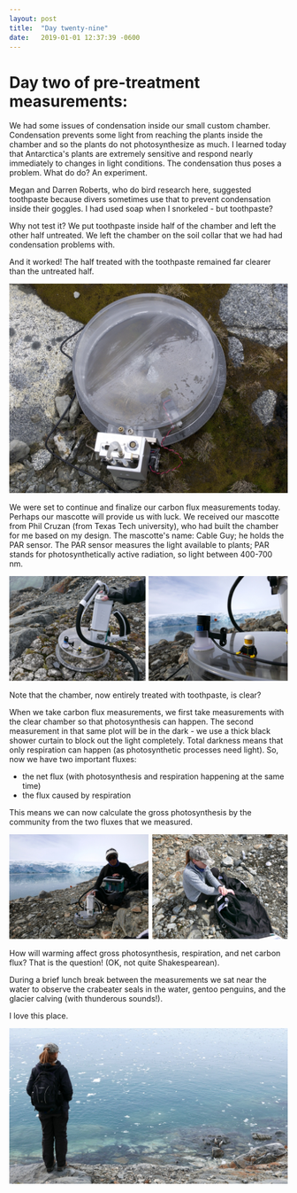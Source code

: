 ```yaml
---
layout: post
title:  "Day twenty-nine"
date:   2019-01-01 12:37:39 -0600
---
```

# Day two of pre-treatment measurements: 
We had some issues of condensation inside our small custom chamber. Condensation prevents some light from reaching the plants inside the chamber and so the plants do not photosynthesize as much. I learned today that Antarctica's plants are extremely sensitive and respond nearly immediately to changes in light conditions. The condensation thus poses a problem. What do do? An experiment.

Megan and Darren Roberts, who do bird research here, suggested toothpaste because divers sometimes use that to prevent condensation inside their goggles. I had used soap when I snorkeled - but toothpaste? 

Why not test it? We put toothpaste inside half of the chamber and left the other half untreated. We left the chamber on the soil collar that we had had condensation problems with.  

And it worked! The half treated with the toothpaste remained far clearer than the untreated half.

![Toothpaste in one half of chamber](/assets/blog_photos/190101/p1070096.jpg)

We were set to continue and finalize our carbon flux measurements today. Perhaps our mascotte will provide us with luck. We received our mascotte from Phil Cruzan (from Texas Tech university), who had built the chamber for me based on my design. The mascotte's name: Cable Guy; he holds the PAR sensor. The PAR sensor measures the light available to plants; PAR stands for photosynthetically active radiation, so light between 400-700 nm.

![Cable Guy on New Year's Day](/assets/blog_photos/190101/190101_cableguy.jpg)

Note that the chamber, now entirely treated with toothpaste, is clear? 

When we take carbon flux measurements, we first take measurements with the clear chamber so that photosynthesis can happen. The second measurement in that same plot will be in the dark - we use a thick black shower curtain to block out the light completely. Total darkness means that only respiration can happen (as photosynthetic processes need light). So, now we have two important fluxes: 
* the net flux (with photosynthesis and respiration happening at the same time)
* the flux caused by respiration

This means we can now calculate the gross photosynthesis by the community from the two fluxes that we measured.

![Measurements in the light and in the dark](/assets/blog_photos/190101/190101_light_dark_measurements.jpg)

How will warming affect gross photosynthesis, respiration, and net carbon flux? That is the question! (OK, not quite Shakespearean).

During a brief lunch break between the measurements we sat near the water to observe the crabeater seals in the water, gentoo penguins, and the glacier calving (with thunderous sounds!). 

I love this place.

![Incoming gentoos](/assets/blog_photos/190101/p1070158.jpg)


